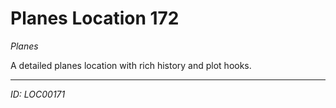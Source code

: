 # Planes Location 172

*Planes*

A detailed planes location with rich history and plot hooks.

---
*ID: LOC00171*